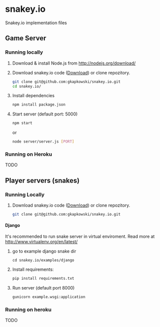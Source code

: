 # snakey.io


Snakey.io implementation files


## Game Server


### Running locally


1. Download & install Node.js from http://nodejs.org/download/
2. Download snakey.io code ([Download](https://github.com/gkapkowski/snakey.io/archive/master.zip)) or clone repozitory.

    ```bash
    git clone git@github.com:gkapkowski/snakey.io.git
    cd snakey.io/
    ```

3. Install dependencies

    ```bash
    npm install package.json
    ```


4. Start server (default port: 5000)

    ```bash
    npm start
    ```

    or

    ```bash
    node server/server.js [PORT]
    ```


### Running on Heroku


TODO


## Player servers (snakes)


### Running Locally


1. Download snakey.io code ([Download](https://github.com/gkapkowski/snakey.io/archive/master.zip)) or clone repozitory.

    ```bash
    git clone git@github.com:gkapkowski/snakey.io.git
    ```

#### Django


It's recommended to run snake server in virtual enviroment. Read more at http://www.virtualenv.org/en/latest/

1. go to example django snake dir

    ```
    cd snakey.io/examples/django
    ```

2. Install requirements:

    ```bash
    pip install requirements.txt
    ```

3. Run server (default port 8000)

    ```bash
    gunicorn example.wsgi:application
    ```
    
<!---
#### Node.js

1. Download & install Node.js from http://nodejs.org/download/
2. Install dependencies

    ```bash
    cd snakey.io
    npm install package.json
    ```
    
3. Run server (default port 5003)

    ```bash
    cd snakey.ioexamples/nodejs/
    node snake.js
    ```
-->

### Running on heroku


TODO
